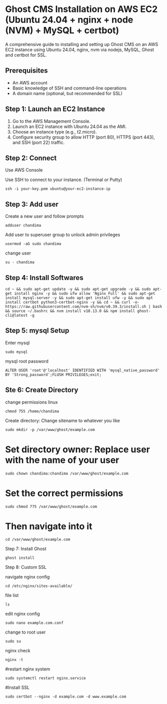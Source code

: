 # Ghost CMS Installation on AWS EC2 (Ubuntu 24.04 + nginx + node (NVM) + MySQL + certbot)

A comprehensive guide to installing and setting up Ghost CMS on an AWS EC2 instance using Ubuntu 24.04, nginx, nvm via nodejs, MySQL, Ghost and certbot for SSL.

## Prerequisites

- An AWS account
- Basic knowledge of SSH and command-line operations
- A domain name (optional, but recommended for SSL)

## Step 1: Launch an EC2 Instance

1. Go to the AWS Management Console.
2. Launch an EC2 instance with Ubuntu 24.04 as the AMI.
3. Choose an instance type (e.g., t2.micro).
4. Configure security group to allow HTTP (port 80), HTTPS (port 443), and SSH (port 22) traffic.

## Step 2: Connect

Use AWS Console


Use SSH to connect to your instance. (Terminal or Putty)
```
ssh -i your-key.pem ubuntu@your-ec2-instance-ip
```



## Step 3: Add user

Create a new user and follow prompts
```
adduser chandima
```

Add user to superuser group to unlock admin privileges
```
usermod -aG sudo chandima
```

change user
```
su - chandima
```

## Step 4: Install Softwares
```
cd ~ && sudo apt-get update -y && sudo apt-get upgrade -y && sudo apt-get install nginx -y && sudo ufw allow 'Nginx Full' && sudo apt-get install mysql-server -y && sudo apt-get install ufw -y && sudo apt install certbot python3-certbot-nginx -y && cd ~ && curl -o- https://raw.githubusercontent.com/nvm-sh/nvm/v0.39.3/install.sh | bash && source ~/.bashrc && nvm install v18.13.0 && npm install ghost-cli@latest -g
```

## Step 5: mysql Setup
Enter mysql
```
sudo mysql
```

mysql root password
```
ALTER USER 'root'@'localhost' IDENTIFIED WITH 'mysql_native_password' BY 'Strong_password';FLUSH PRIVILEGES;exit;
```

## Ste 6: Create Directory

change permissions linux
```
chmod 755 /home/chandima
```

Create directory: Change sitename to whatever you like
```
sudo mkdir -p /var/www/ghost/example.com
```

# Set directory owner: Replace user with the name of your user
```
sudo chown chandima:chandima /var/www/ghost/example.com
```
# Set the correct permissions
```
sudo chmod 775 /var/www/ghost/example.com
```

# Then navigate into it
```
cd /var/www/ghost/example.com
```

Step 7: Install Ghost
```
ghost install
```

Step 8: Custom SSL

navigate nginx config
```
cd /etc/nginx/sites-available/
```

file list
```
ls
```

edit nginx config
```
sudo nano example.com.conf
```

change to root user
```
sudo su
```

nginx check
```
nginx -t
```

#restart nginx system
```
sudo systemctl restart nginx.service
```

#Install SSL
```
sudo certbot --nginx -d example.com -d www.example.com
```

